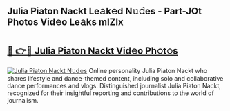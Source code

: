 ## Julia Piaton Nackt Le𝚊k𝚎d N𝚞𝚍es - Part-JOt Photos Vid𝚎o Le𝚊ks mIZlx

# <h2><a href="http://fb7vo6.evod.top/?m=Julia+Piaton+Nackt">🔗 👉🔴 Julia Piaton Nackt Vid𝚎o Ph𝚘t𝚘s</a></h2>

[![Julia Piaton Nackt N𝚞d𝚎s](https://i.imgur.com/8V9OHl7.gif)](http://fb7vo6.evod.top/?m=Julia+Piaton+Nackt)
Online personality Julia Piaton Nackt who shares lifestyle and dance-themed content, including solo and collaborative dance performances and vlogs. Distinguished journalist Julia Piaton Nackt, recognized for their insightful reporting and contributions to the world of journalism. 
